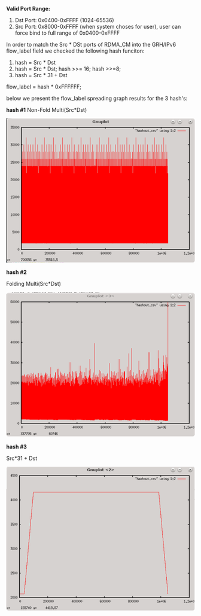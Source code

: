  
**Valid Port Range:**
1. Dst Port: 0x0400-0xFFFF (1024-65536)
2. Src Port: 0x8000-0xFFFF (when system choses for user), user can force bind to full range of 0x0400-0xFFFF

In order to match the Src * DSt ports of RDMA_CM into the GRH/IPv6 flow_label field we checked the following hash funciton:
1. hash = Src * Dst
2. hash = Src * Dst; hash >>= 16; hash >>=8;
3. hash = Src * 31 + Dst

flow_label = hash * 0xFFFFFF;

below we present the flow_label spreading graph results for the 3 hash's:

**hash #1**
Non-Fold Multi(Src*Dst)

![Non-Fold Multi](https://github.com/rosenbaumalex/hashtest/blob/master/hash1_full_range.PNG)

**hash #2**

Folding Multi(Src*Dst)

![Folding Multi](https://github.com/rosenbaumalex/hashtest/blob/master/hash2_full_range.PNG)


**hash #3**

Src*31 + Dst

![Non-Simetric](https://github.com/rosenbaumalex/hashtest/blob/master/hash3_full_range.PNG)
